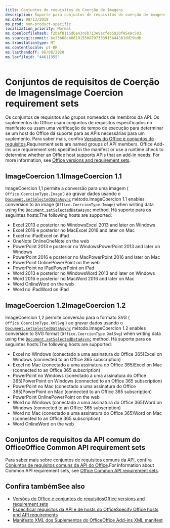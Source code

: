 ```yaml
---
title: Conjuntos de requisitos de Coerção de Imagens
description: Suporte para conjuntos de requisitos de coerção de imagens com suplementos do Office no Excel, PowerPoint e Word.
ms.date: 08/13/2019
ms.prod: non-product-specific
localization_priority: Normal
ms.openlocfilehash: f2baf8115d6a43c6b713e9acfeb5928f8549c583
ms.sourcegitcommit: be23b68eb661015508797333915b44381dd29bdb
ms.translationtype: MT
ms.contentlocale: pt-BR
ms.lasthandoff: 06/08/2020
ms.locfileid: "44611355"
---
```

# <a name="image-coercion-requirement-sets"></a><span data-ttu-id="30c16-103">Conjuntos de requisitos de Coerção de Imagens</span><span class="sxs-lookup"><span data-stu-id="30c16-103">Image Coercion requirement sets</span></span>

<span data-ttu-id="30c16-p101">Os conjuntos de requisitos são grupos nomeados de membros da API. Os suplementos do Office usam conjuntos de requisitos especificados no manifesto ou usam uma verificação de tempo de execução para determinar se um host do Office dá suporte para as APIs necessárias para um suplemento. Para saber mais, confira [Versões do Office e conjuntos de requisitos](../../develop/office-versions-and-requirement-sets.md).</span><span class="sxs-lookup"><span data-stu-id="30c16-p101">Requirement sets are named groups of API members. Office Add-ins use requirement sets specified in the manifest or use a runtime check to determine whether an Office host supports APIs that an add-in needs. For more information, see [Office versions and requirement sets](../../develop/office-versions-and-requirement-sets.md).</span></span>

## <a name="imagecoercion-11"></a><span data-ttu-id="30c16-107">ImageCoercion 1.1</span><span class="sxs-lookup"><span data-stu-id="30c16-107">ImageCoercion 1.1</span></span>

<span data-ttu-id="30c16-108">ImageCoercion 1,1 permite a conversão para uma imagem ( `Office.CoercionType.Image` ) ao gravar dados usando o [`Document.setSelectedDataAsync`](/javascript/api/office/office.document#setselecteddataasync-data--options--callback-) método.</span><span class="sxs-lookup"><span data-stu-id="30c16-108">ImageCoercion 1.1 enables conversion to an image (`Office.CoercionType.Image`) when writing data using the [`Document.setSelectedDataAsync`](/javascript/api/office/office.document#setselecteddataasync-data--options--callback-) method.</span></span> <span data-ttu-id="30c16-109">Há suporte para os seguintes hosts:</span><span class="sxs-lookup"><span data-stu-id="30c16-109">The following hosts are supported:</span></span>

- <span data-ttu-id="30c16-110">Excel 2013 e posterior no Windows</span><span class="sxs-lookup"><span data-stu-id="30c16-110">Excel 2013 and later on Windows</span></span>
- <span data-ttu-id="30c16-111">Excel 2016 e posterior no Mac</span><span class="sxs-lookup"><span data-stu-id="30c16-111">Excel 2016 and later on Mac</span></span>
- <span data-ttu-id="30c16-112">Excel no iPad</span><span class="sxs-lookup"><span data-stu-id="30c16-112">Excel on iPad</span></span>
- <span data-ttu-id="30c16-113">OneNote Online</span><span class="sxs-lookup"><span data-stu-id="30c16-113">OneNote on the web</span></span>
- <span data-ttu-id="30c16-114">PowerPoint 2013 e posterior no Windows</span><span class="sxs-lookup"><span data-stu-id="30c16-114">PowerPoint 2013 and later on Windows</span></span>
- <span data-ttu-id="30c16-115">PowerPoint 2016 e posterior no Mac</span><span class="sxs-lookup"><span data-stu-id="30c16-115">PowerPoint 2016 and later on Mac</span></span>
- <span data-ttu-id="30c16-116">PowerPoint Online</span><span class="sxs-lookup"><span data-stu-id="30c16-116">PowerPoint on the web</span></span>
- <span data-ttu-id="30c16-117">PowerPoint no iPad</span><span class="sxs-lookup"><span data-stu-id="30c16-117">PowerPoint on iPad</span></span>
- <span data-ttu-id="30c16-118">Word 2013 e posterior no Windows</span><span class="sxs-lookup"><span data-stu-id="30c16-118">Word 2013 and later on Windows</span></span>
- <span data-ttu-id="30c16-119">Word 2016 e posterior no Mac</span><span class="sxs-lookup"><span data-stu-id="30c16-119">Word 2016 and later on Mac</span></span>
- <span data-ttu-id="30c16-120">Word Online</span><span class="sxs-lookup"><span data-stu-id="30c16-120">Word on the web</span></span>
- <span data-ttu-id="30c16-121">Word no iPad</span><span class="sxs-lookup"><span data-stu-id="30c16-121">Word on iPad</span></span>

## <a name="imagecoercion-12"></a><span data-ttu-id="30c16-122">ImageCoercion 1.2</span><span class="sxs-lookup"><span data-stu-id="30c16-122">ImageCoercion 1.2</span></span>

<span data-ttu-id="30c16-123">ImageCoercion 1,2 permite conversão para o formato SVG ( `Office.CoercionType.XmlSvg` ) ao gravar dados usando o [`Document.setSelectedDataAsync`](/javascript/api/office/office.document#setselecteddataasync-data--options--callback-) método.</span><span class="sxs-lookup"><span data-stu-id="30c16-123">ImageCoercion 1.2 enables conversion to SVG format (`Office.CoercionType.XmlSvg`) when writing data using the [`Document.setSelectedDataAsync`](/javascript/api/office/office.document#setselecteddataasync-data--options--callback-) method.</span></span> <span data-ttu-id="30c16-124">Há suporte para os seguintes hosts:</span><span class="sxs-lookup"><span data-stu-id="30c16-124">The following hosts are supported:</span></span>

- <span data-ttu-id="30c16-125">Excel no Windows (conectado a uma assinatura do Office 365)</span><span class="sxs-lookup"><span data-stu-id="30c16-125">Excel on Windows (connected to an Office 365 subscription)</span></span>
- <span data-ttu-id="30c16-126">Excel no Mac (conectado a uma assinatura do Office 365)</span><span class="sxs-lookup"><span data-stu-id="30c16-126">Excel on Mac (connected to an Office 365 subscription)</span></span>
- <span data-ttu-id="30c16-127">PowerPoint no Windows (conectado a uma assinatura do Office 365)</span><span class="sxs-lookup"><span data-stu-id="30c16-127">PowerPoint on Windows (connected to an Office 365 subscription)</span></span>
- <span data-ttu-id="30c16-128">PowerPoint no Mac (conectado a uma assinatura do Office 365)</span><span class="sxs-lookup"><span data-stu-id="30c16-128">PowerPoint on Mac (connected to an Office 365 subscription)</span></span>
- <span data-ttu-id="30c16-129">PowerPoint Online</span><span class="sxs-lookup"><span data-stu-id="30c16-129">PowerPoint on the web</span></span>
- <span data-ttu-id="30c16-130">Word no Windows (conectado a uma assinatura do Office 365)</span><span class="sxs-lookup"><span data-stu-id="30c16-130">Word on Windows (connected to an Office 365 subscription)</span></span>
- <span data-ttu-id="30c16-131">Word no Mac (conectado a uma assinatura do Office 365)</span><span class="sxs-lookup"><span data-stu-id="30c16-131">Word on Mac (connected to an Office 365 subscription)</span></span>
- <span data-ttu-id="30c16-132">Word Online</span><span class="sxs-lookup"><span data-stu-id="30c16-132">Word on the web</span></span>

## <a name="office-common-api-requirement-sets"></a><span data-ttu-id="30c16-133">Conjuntos de requisitos da API comum do Office</span><span class="sxs-lookup"><span data-stu-id="30c16-133">Office Common API requirement sets</span></span>

<span data-ttu-id="30c16-134">Para saber mais sobre conjuntos de requisitos comuns da API, confira [Conjuntos de requisitos comuns da API do Office](office-add-in-requirement-sets.md).</span><span class="sxs-lookup"><span data-stu-id="30c16-134">For information about Common API requirement sets, see [Office Common API requirement sets](office-add-in-requirement-sets.md).</span></span>

## <a name="see-also"></a><span data-ttu-id="30c16-135">Confira também</span><span class="sxs-lookup"><span data-stu-id="30c16-135">See also</span></span>

- [<span data-ttu-id="30c16-136">Versões do Office e conjuntos de requisitos</span><span class="sxs-lookup"><span data-stu-id="30c16-136">Office versions and requirement sets</span></span>](../../develop/office-versions-and-requirement-sets.md)
- [<span data-ttu-id="30c16-137">Especificar requisitos da API e de hosts do Office</span><span class="sxs-lookup"><span data-stu-id="30c16-137">Specify Office hosts and API requirements</span></span>](../../develop/specify-office-hosts-and-api-requirements.md)
- [<span data-ttu-id="30c16-138">Manifesto XML dos Suplementos do Office</span><span class="sxs-lookup"><span data-stu-id="30c16-138">Office Add-ins XML manifest</span></span>](../../develop/add-in-manifests.md)

